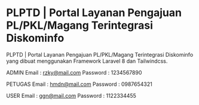 # PLPTD | Portal Layanan Pengajuan PL/PKL/Magang Terintegrasi Diskominfo

PLPTD | Portal Layanan Pengajuan PL/PKL/Magang Terintegrasi Diskominfo yang dibuat menggunakan Framework Laravel 8 dan Tailwindcss.

ADMIN
Email : rzky@mail.com
Password : 1234567890

PETUGAS
Email : hmdn@mail.com
Password : 0987654321

USER
Email : ggn@mail.com
Password : 1122334455
